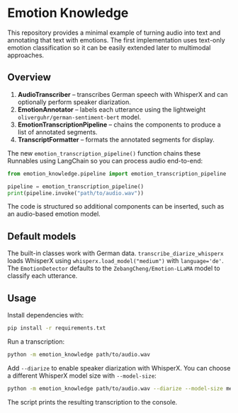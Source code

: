 # Emotion Knowledge

This repository provides a minimal example of turning audio into text
and annotating that text with emotions. The first implementation uses
text-only emotion classification so it can be easily extended later to
multimodal approaches.

## Overview

1. **AudioTranscriber** – transcribes German speech with WhisperX and can
    optionally perform speaker diarization.
2. **EmotionAnnotator** – labels each utterance using the lightweight
    `oliverguhr/german-sentiment-bert` model.
3. **EmotionTranscriptionPipeline** – chains the components to produce a list of
    annotated segments.
4. **TranscriptFormatter** – formats the annotated segments for display.

The new `emotion_transcription_pipeline()` function chains these Runnables using LangChain so you can process audio end-to-end:

```python
from emotion_knowledge.pipeline import emotion_transcription_pipeline

pipeline = emotion_transcription_pipeline()
print(pipeline.invoke("path/to/audio.wav"))
```

The code is structured so additional components can be inserted, such as
an audio-based emotion model.

## Default models

The built-in classes work with German data. `transcribe_diarize_whisperx`
loads WhisperX using `whisperx.load_model("medium")` with
`language='de'`. The `EmotionDetector` defaults to the
`ZebangCheng/Emotion-LLaMA` model to classify each utterance.

## Usage

Install dependencies with:

```bash
pip install -r requirements.txt
```

Run a transcription:

```bash
python -m emotion_knowledge path/to/audio.wav
```

Add `--diarize` to enable speaker diarization with WhisperX. You can
choose a different WhisperX model size with `--model-size`:

```bash
python -m emotion_knowledge path/to/audio.wav --diarize --model-size medium
```

The script prints the resulting transcription to the console.

